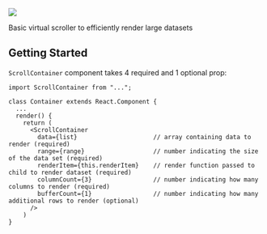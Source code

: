 ![](https://img.shields.io/github/license/teagueash/basic-virtual-scroll.svg)

Basic virtual scroller to efficiently render large datasets

## Getting Started

`ScrollContainer` component takes 4 required and 1 optional prop:

```
import ScrollContainer from "...";

class Container extends React.Component {
  ...
  render() {
    return (
      <ScrollContainer
        data={list}                     // array containing data to render (required)
        range={range}                   // number indicating the size of the data set (required)
        renderItem={this.renderItem}    // render function passed to child to render dataset (required)
        columnCount={3}                 // number indicating how many columns to render (required)
        bufferCount={1}                 // number indicating how many additional rows to render (optional)
      />
    )
}
```
